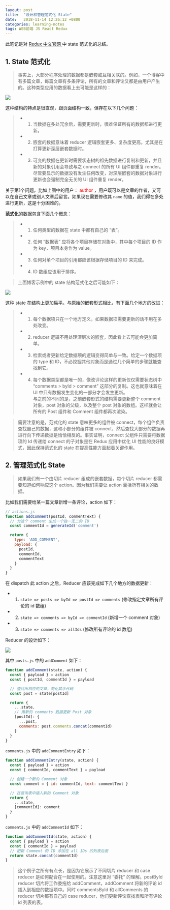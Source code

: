 ```yaml
---
layout: post
title:  "设计和管理范式化 State"
date:   2018-11-14 12:26:12 +0800
categories: learning-notes
tags: WEB前端 JS React Redux
---
```



此笔记是对 [Redux 中文官网 ](https://cn.redux.js.org/docs/recipes/reducers/NormalizingStateShape.html)中 state 范式化的总结。

## 1. State 范式化

>事实上，大部分程序处理的数据都是嵌套或互相关联的。例如，一个博客中有多篇文章，每篇文章有多条评论，所有的文章和评论又都是由用户产生的。这种类型应用的数据看上去可能是这样的：

<div><img src="/images/2018-11-14-normalized-state/State-pre.png" /></div>

这种结构的特点是很直观，跟页面结构一致，但存在以下几个问题：
>+ 1) 当数据在多处冗余后，需要更新时，很难保证所有的数据都进行更新。
>+ 2) 嵌套的数据意味着 reducer 逻辑嵌套更多、复杂度更高。尤其是在打算更新深层嵌套数据时。
>+ 3) 可变的数据在更新时需要状态树的祖先数据进行复制和更新，并且新的对象引用会导致与之 connect 的所有 UI 组件都重复 render。尽管要显示的数据没有发生任何改变，对深层嵌套的数据对象进行更新也会强制完全无关的 UI 组件重复 render。




关于第1个问题，比如上图中的用户： <font color="red">author</font> ，用户既可以是文章的作者，又可以在自己文章或别人文章后留言。如果现在需要修改其 `name` 的值，我们得在多处进行更新，这是十分困难的。

**范式化**的数据包含下面几个概念：
>+ 1) 任何类型的数据在 state 中都有自己的 “表”。
>+ 2) 任何 “数据表” 应将各个项目存储在对象中，其中每个项目的 ID 作为 key，项目本身作为 value。
>+ 3) 任何对单个项目的引用都应该根据存储项目的 ID 来完成。
>+ 4) ID 数组应该用于排序。

>上面博客示例中的 state 结构范式化之后可能如下：

<div><img src="/images/2018-11-14-normalized-state/State.png" /></div>

这种 state 在结构上更加扁平。与原始的嵌套形式相比，有下面几个地方的改进：
>+ 1) 每个数据项只在一个地方定义，如果数据项需要更新的话不用在多处改变。
>+ 2) reducer 逻辑不用处理深层次的嵌套，因此看上去可能会更加简单。
>+ 3) 检索或者更新给定数据项的逻辑变得简单与一致。给定一个数据项的 type 和 ID，不必挖掘其他对象而是通过几个简单的步骤就能查找到它。
>+ 4) 每个数据类型都是唯一的，像改评论这样的更新仅仅需要状态树中 “comments > byId > comment” 这部分的复制。这也就意味着在 UI 中只有数据发生变化的一部分才会发生更新。<br>与之前的不同的是，之前嵌套形式的结构需要更新整个 comment 对象，post 对象的父级，以及整个 post 对象的数组。这样就会让所有的 Post 组件和 Comment 组件都再次渲染。

>需要注意的是，范式化的 state 意味更多的组件被 connect，每个组件负责查找自己的数据，这和小部分的组件被 connect，然后查找大部分的数据再进行向下传递数据是恰恰相反的。事实证明，connect 父组件只需要将数据项的 Id 传递给 connect 的子对象是在 Redux 应用中优化 UI 性能的良好模式，因此保持范式化的 state 在提高性能方面起着关键作用。

## 2. 管理范式化 State 

>如果我们有一个由切片 reducer 组成的嵌套数据，每个切片 reducer 都需要知道如何响应这个 action。因为我们需要让 action 囊括所有相关的数据。

比如我们需要给某一篇文章新增一条评论，action 如下：
```js
// actions.js
function addComment(postId, commentText) {
  // 为这个 comment 生成一个独一无二的 ID
  const commentId = generateId('comment')

  return {
    type: 'ADD_COMMENT',
    payload: {
      postId,
      commentId,
      commentText
    }
  }
}
```
在 dispatch 此 action 之后，Reducer 应该完成如下几个地方的数据更新：
+ 1) `state => posts => byId => postId => comments` (修改指定文章所有评论的 id 数组)
+ 2) `state => comments => byId => commentId` (新增一个 comment 对象)
+ 3) `state => comments => allIds` (修改所有评论的 id 数组)

Reducer 的设计如下：
<div><img src="/images/2018-11-14-normalized-state/State-reducer.png" /></div>

其中 `posts.js` 中的 `addComment` 如下：
```js
function addComment(state, action) {
  const { payload } = action
  const { postId, commentId } = payload

  // 查找出相应的文章，简化其余代码
  const post = state[postId]

  return {
    ...state,
    // 用新的 comments 数据更新 Post 对象
    [postId]: {
      ...post,
      comments: post.comments.concat(commentId)
    }
  }
}
```
`comments.js` 中的 `addCommentEntry` 如下：
```js
function addCommentEntry(state, action) {
  const { payload } = action
  const { commentId, commentText } = payload

  // 创建一个新的 Comment 对象
  const comment = { id: commentId, text: commentText }

  // 在查询表中插入新的 Comment 对象
  return {
    ...state,
    [commentId]: comment
  }
}
```
`comments.js` 中的 `addCommentId` 如下：
```js
function addCommentId(state, action) {
  const { payload } = action
  const { commentId } = payload
  // 把新 Comment 的 ID 添加在 all IDs 的列表后面
  return state.concat(commentId)
}
```
>这个例子之所有有点长，是因为它展示了不同切片 reducer 和 case reducer 是如何配合在一起使用的。注意这里对 “委托” 的理解。postById reducer 切片将工作委拖给 addComment，addComment 将新的评论 id 插入到相应的数据项中。同时 commentsById 和 allComments 的 reducer 切片都有自己的 case reducer，他们更新评论查找表和所有评论 id 列表的表。